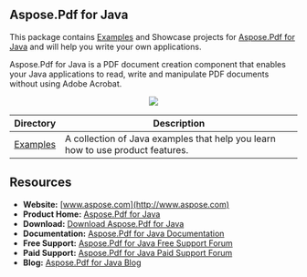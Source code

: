 ## Aspose.Pdf for Java

This package contains [Examples](https://github.com/asposepdf/Aspose_Pdf_Java/tree/master/Examples) and Showcase projects for [Aspose.Pdf for Java](https://www.aspose.com/products/pdf/java) and will help you write your own applications.

Aspose.Pdf for Java is a PDF document creation component that enables your Java applications to read, write and manipulate PDF documents without using Adobe Acrobat.

<p align="center">

  <a title="Download complete Aspose.Pdf for Java source code" href="https://github.com/asposepdf/Aspose_Pdf_Java/archive/master.zip">
	<img src="https://raw.github.com/AsposeExamples/java-examples-dashboard/master/images/downloadZip-Button-Large.png" />
  </a>
</p>

Directory | Description
--------- | -----------
[Examples](https://github.com/asposepdf/Aspose_Pdf_Java/tree/master/Examples)  | A collection of Java examples that help you learn how to use product features.

## Resources

+ **Website:** [www.aspose.com](http://www.aspose.com)
+ **Product Home:** [Aspose.Pdf for Java](https://products.aspose.com/pdf/java)
+ **Download:** [Download Aspose.Pdf for Java](http://maven.aspose.com/artifactory/simple/ext-release-local/com/aspose/aspose-pdf/)
+ **Documentation:** [Aspose.Pdf for Java Documentation](https://docs.aspose.com/display/pdfjava/Home)
+ **Free Support:** [Aspose.Pdf for Java Free Support Forum](https://forum.aspose.com/c/pdf)
+ **Paid Support:** [Aspose.Pdf for Java Paid Support Forum](https://helpdesk.aspose.com/)
+ **Blog:** [Aspose.Pdf for Java Blog](https://blog.aspose.com/category/aspose-products/aspose-pdf-product-family/)

